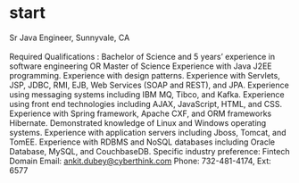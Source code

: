 # start
Sr Java Engineer, Sunnyvale, CA<br><br>
Required Qualifications : Bachelor of Science and 5 years’ experience in software engineering OR Master of Science
Experience with Java J2EE programming.
Experience with design patterns. 
Experience with Servlets, JSP, JDBC, RMI, EJB, Web Services (SOAP and REST), and JPA. 
Experience using messaging systems including IBM MQ, Tibco, and Kafka. 
Experience using front end technologies including AJAX, JavaScript, HTML, and CSS. Experience with Spring framework, Apache CXF, and ORM frameworks Hibernate. 
Demonstrated knowledge of Linux and Windows operating systems. Experience with application servers including Jboss, Tomcat, and TomEE. Experience with RDBMS and NoSQL databases including Oracle Database, MySQL, and CouchbaseDB.
Specific industry preference: Fintech Domain
Email: ankit.dubey@cyberthink.com
Phone: 732-481-4174, Ext: 6577
